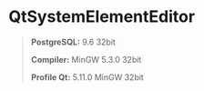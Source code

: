# QtSystemElementEditor

>**PostgreSQL:**  9.6 32bit
>
>**Compiler:**  MinGW 5.3.0 32bit
>
>**Profile Qt:**  5.11.0 MinGW 32bit
